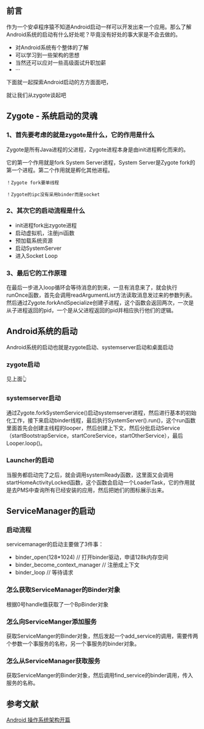 ## 前言

作为一个安卓程序猿不知道Android启动一样可以开发出来一个应用。那么了解Android系统的启动有什么好处呢？毕竟没有好处的事大家是不会去做的。

* 对Android系统有个整体的了解
* 可以学习到一些架构的思想
* 当然还可以应对一些高级面试升职加薪
* ···

下面就一起探索Android启动的方方面面吧，

就让我们从zygote谈起吧

## Zygote - 系统启动的灵魂

### 1、首先要考虑的就是zygote是什么，它的作用是什么

Zygote是所有Java进程的父进程，Zygote进程本身是由init进程孵化而来的。

它的第一个作用就是fork System Server进程，System Server是Zygote fork的第一个进程。第二个作用就是孵化其他进程。

`！Zygote fork要单线程`

`！Zygote的ipc没有采用binder而是socket`

### 2、其次它的启动流程是什么

* init进程fork出zygote进程
* 启动虚拟机，注册jni函数
* 预加载系统资源
* 启动SystemServer
* 进入Socket Loop

### 3、最后它的工作原理

在最后一步进入loop循环会等待消息的到来，一旦有消息来了，就会执行runOnce函数，首先会调用readArgumentList方法读取消息发过来的参数列表。然后通过Zygote.forkAndSpecialize创建子进程，这个函数会返回两次，一次是从子进程返回的pid，一个是从父进程返回的pid并相应执行他们的逻辑。

## Android系统的启动

Android系统的启动也就是zygote启动、systemserver启动和桌面启动

### zygote启动

见上面👆

### systemserver启动

通过Zygote.forkSystemService()启动systemserver进程，然后进行基本的初始化工作，接下来启动binder线程，最后执行SystemServer().run()，这个run函数里面首先会创建主线程的looper，然后创建上下文，然后分批启动Service（startBootstrapService，startCoreService，startOtherService），最后Looper.loop()。

### Launcher的启动

当服务都启动完了之后，就会调用systemReady函数，这里面又会调用startHomeActivityLocked函数，这个函数会启动一个LoaderTask，它的作用就是去PMS中查询所有已经安装的应用，然后把她们的图标展示出来。

## ServiceManager的启动

### 启动流程

servicemanager的启动主要做了3件事：

* binder_open(128*1024) // 打开binder驱动，申请128k内存空间
* binder_become_context_manager // 注册成上下文
* binder_loop // 等待请求

### 怎么获取ServiceManager的Binder对象

根据0号handle值获取了一个BpBinder对象

### 怎么向ServiceManger添加服务

获取ServiceManger的Binder对象，然后发起一个add_service的调用，需要传两个参数一个事服务的名称，另一个事服务的binder对象。

### 怎么从ServiceManager获取服务

获取ServiceManger的Binder对象，然后调用find_service的binder调用，传入服务的名称。

## 参考文献

[Android 操作系统架构开篇](http://gityuan.com/android/)



